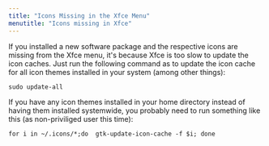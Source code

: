 ```yaml
---
title: "Icons Missing in the Xfce Menu"
menutitle: "Icons missing in Xfce"
---
```


If you installed a new software package and the respective icons are
missing from the Xfce menu, it's because Xfce is too slow to update the
icon caches. Just run the following command as to update the icon
cache for all icon themes installed in your system (among other things):

```
sudo update-all
```

If you have any icon themes installed in your home directory instead of
having them installed systemwide, you probably need to run something
like this (as non-priviliged user this time):

```
for i in ~/.icons/*;do  gtk-update-icon-cache -f $i; done
```


